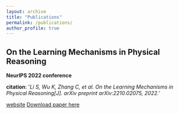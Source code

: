 ```yaml
---
layout: archive
title: "Publications"
permalink: /publications/
author_profile: true
---
```


On the Learning Mechanisms in Physical Reasoning
---

**NeurIPS 2022 conference**


**citation**: '*Li S, Wu K, Zhang C, et al. On the Learning Mechanisms in Physical Reasoning[J]. arXiv preprint arXiv:2210.02075, 2022.*'

[website](https://lishiqianhugh.github.io/LfID_Page/)
[Download paper here](https://arxiv.org/pdf/2210.02075.pdf)

